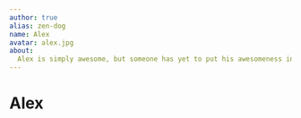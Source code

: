 ```yaml
---
author: true
alias: zen-dog
name: Alex
avatar: alex.jpg
about:
  Alex is simply awesome, but someone has yet to put his awesomeness into a brief and meaningful summary.
---
```


# Alex

<Author :author="$page.frontmatter" />
